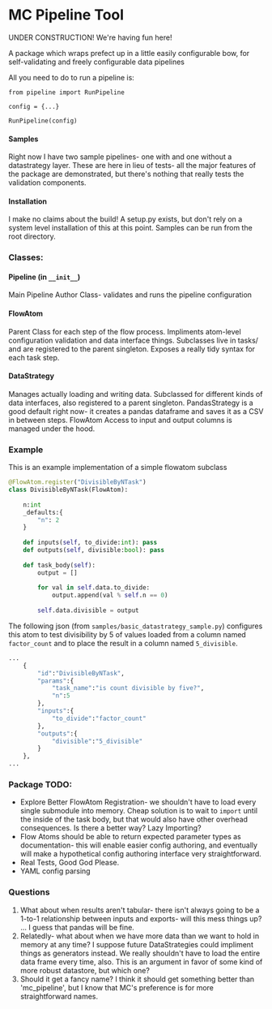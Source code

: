 # MC Pipeline Tool 

UNDER CONSTRUCTION! 
We're having fun here!

A package which wraps prefect up in a little easily configurable bow, for self-validating and freely configurable data pipelines

All you need to do to run a pipeline is:

```
from pipeline import RunPipeline

config = {...}

RunPipeline(config)
```

#### Samples
Right now I have two sample pipelines- one with and one without a datastrategy layer. These are here in lieu of tests- all the major features of the package are demonstrated, but there's nothing that really tests the validation components. 

#### Installation
I make no claims about the build! A setup.py exists, but don't rely on a system level installation of this at this point. Samples can be run from the root directory. 



### Classes:

#### Pipeline (in `__init__`)
Main Pipeline Author Class- validates and runs the pipeline configuration

#### FlowAtom
Parent Class for each step of the flow process. Impliments atom-level configuration validation and data interface things. 
Subclasses live in tasks/ and are registered to the parent singleton. Exposes a really tidy syntax for each task step. 

#### DataStrategy
Manages actually loading and writing data. 
Subclassed for different kinds of data interfaces, also registered to a parent singleton.
PandasStrategy is a good default right now- it creates a pandas dataframe and saves it as a CSV in between steps. FlowAtom Access to input and output columns is managed under the hood. 
 
 
### Example

This is an example implementation of a simple flowatom subclass
```python
@FlowAtom.register("DivisibleByNTask")
class DivisibleByNTask(FlowAtom):
    
    n:int
    _defaults:{
        "n": 2
    }
            
    def inputs(self, to_divide:int): pass
    def outputs(self, divisible:bool): pass
    
    def task_body(self):
        output = []
        
        for val in self.data.to_divide:
            output.append(val % self.n == 0)
        
        self.data.divisible = output
```

The following json (from `samples/basic_datastrategy_sample.py`) configures this atom to test divisibility by 5 of values loaded from a column named `factor_count` and to place the result in a column named `5_divisible`. 
```python
...
    {
        "id":"DivisibleByNTask",
        "params":{
            "task_name":"is count divisible by five?",
            "n":5
        }, 
        "inputs":{
            "to_divide":"factor_count"
        },
        "outputs":{
            "divisible":"5_divisible"
        }
    },
...
```


### Package TODO:
- Explore Better FlowAtom Registration- we shouldn't have to load every single submodule into memory. Cheap solution is to wait to `import` until the inside of the task body, but that would also have other overhead consequences. Is there a better way? Lazy Importing? 
- Flow Atoms should be able to return expected parameter types as documentation- this will enable easier config authoring, and eventually will make a hypothetical config authoring interface very straightforward. 
- Real Tests, Good God Please.
- YAML config parsing


### Questions
1. What about when results aren't tabular- there isn't always going to be a 1-to-1 relationship between inputs and exports- will this mess things up? ... I guess that pandas will be fine.
2. Relatedly- what about when we have more data than we want to hold in memory at any time? I suppose future DataStrategies could impliment things as generators instead. We really shouldn't have to load the entire data frame every time, also. This is an argument in favor of some kind of more robust datastore, but which one?
3. Should it get a fancy name? I think it should get something better than 'mc_pipeline', but I know that MC's preference is for more straightforward names. 
